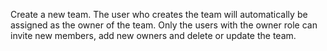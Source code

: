 Create a new team. The user who creates the team will automatically be assigned as the owner of the team. Only the users with the owner role can invite new members, add new owners and delete or update the team.
